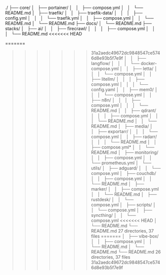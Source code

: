 ./
├── core/
│   ├── portainer/
│   │   ├── compose.yml
│   │   └── README.md
│   ├── traefik/
│   │   ├── traefik-data/
│   │   │   ├── config.yml
│   │   │   └── traefik.yml
│   │   ├── compose.yml
│   │   └── README.md
│   └── README.md
├── docs/
│   └── README.md
├── stacks/
│   ├── ai/
│   │   ├── firecrawl/
│   │   │   ├── compose.yml
│   │   │   └── README.md
<<<<<<< HEAD

=======
>>>>>>> 31a2aedc49672dc9848547ce5746d8e93b5f7e9f
│   │   ├── langflow/
│   │   │   └── docker-compose.yml
│   │   ├── letta/
│   │   │   └── compose.yml
│   │   ├── litellm/
│   │   │   ├── compose.yml
│   │   │   └── config.yaml
│   │   ├── mem0/
│   │   │   └── compose.yml
│   │   ├── n8n/
│   │   │   ├── compose.yml
│   │   │   └── README.md
│   │   ├── qdrant/
│   │   │   ├── compose.yml
│   │   │   └── README.md
│   │   └── README.md
│   ├── media/
│   │   ├── exportarr/
│   │   │   └── compose.yml
│   │   ├── radarr/
│   │   │   └── README.md
│   │   ├── compose.yml*
│   │   └── README.md
│   ├── monitoring/
│   │   ├── compose.yml
│   │   └── prometheus.yml
│   └── utils/
│       ├── adguard/
│       │   └── compose.yml
│       ├── couchdb/
│       │   ├── compose.yml
│       │   └── README.md
│       ├── marker/
│       │   ├── compose.yml
│       │   └── README.md
│       ├── rustdesk/
│       │   └── compose.yml
│       ├── scripts/
│       │   └── compose.yml
│       ├── syncthing/
│       │   └── compose.yml
<<<<<<< HEAD
│       └── README.md
└── README.md
27 directories, 37 files
=======
│       ├── vibe-box/
│       │   ├── compose.yml
│       │   └── README.md
│       └── README.md
└── README.md
26 directories, 37 files
>>>>>>> 31a2aedc49672dc9848547ce5746d8e93b5f7e9f

